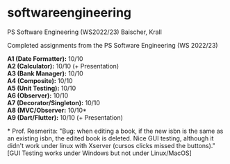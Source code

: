 # softwareengineering
PS Software Engineering (WS2022/23)
Baischer, Krall

Completed assignments from the PS Software Engineering (WS 2022/23)

**A1 (Date Formatter):**      10/10   
**A2 (Calculator):**          10/10 (+ Presentation)   
**A3 (Bank Manager):**        10/10   
**A4 (Composite):**           10/10   
**A5 (Unit Testing):**        10/10   
**A6 (Observer):**            10/10   
**A7 (Decorator/Singleton):** 10/10   
**A8 (MVC/Observer:**         10/10*   
**A9 (Dart/Flutter):**        10/10 (+ Presentation)   

\* Prof. Resmerita: "Bug: when editing a book, if the new isbn is the same as an existing isbn, the edited book is deleted. Nice GUI testing, although it didn't work under linux with Xserver (cursos clicks missed the buttons)."   
[GUI Testing works under Windows but not under Linux/MacOS]
